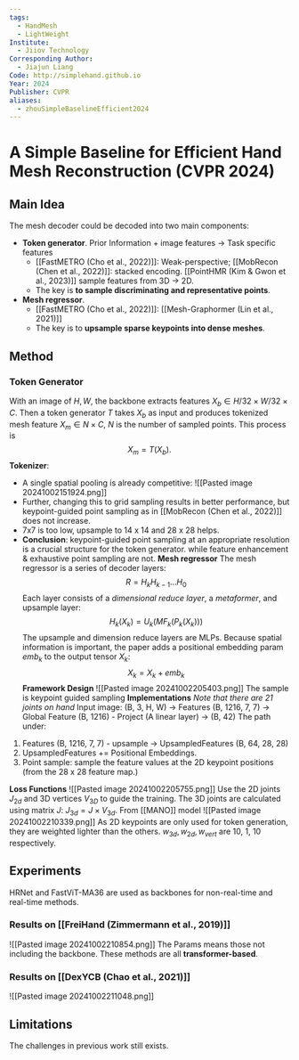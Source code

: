 ```yaml
---
tags:
  - HandMesh
  - LightWeight
Institute:
  - Jiiov Technology
Corresponding Author:
  - Jiajun Liang
Code: http://simplehand.github.io
Year: 2024
Publisher: CVPR
aliases:
  - zhouSimpleBaselineEfficient2024
---
```

# A Simple Baseline for Efficient Hand Mesh Reconstruction (CVPR 2024)

## Main Idea
The mesh decoder could be decoded into two main components:
* **Token generator**. Prior Information + image features -> Task specific features
	* [[FastMETRO (Cho et al., 2022)]]: Weak-perspective; [[MobRecon (Chen et al., 2022)]]: stacked encoding. [[PointHMR (Kim & Gwon et al., 2023)]] sample features from 3D -> 2D.
	* The key is **to sample discriminating and representative points**.
* **Mesh regressor**.
	* [[FastMETRO (Cho et al., 2022)]]: [[Mesh-Graphormer (Lin et al., 2021)]]
	* The key is to **upsample sparse keypoints into dense meshes**.
## Method
### Token Generator
With an image of ${H, W}$, the backbone extracts features $X_b\in H/32 \times W/32 \times C$. Then a token generator $T$ takes $X_b$ as input and produces tokenized mesh feature $X_m\in N\times C$, $N$ is the number of sampled points. This process is 
$$
	X_m=T(X_b).
$$
**Tokenizer**: 
* A single spatial pooling is already competitive:
![[Pasted image 20241002151924.png]]
* Further, changing this to grid sampling results in better performance, but keypoint-guided point sampling as in [[MobRecon (Chen et al., 2022)]] does not increase.
* 7x7 is too low, upsample to 14 x 14 and 28 x 28 helps.
* **Conclusion**: keypoint-guided point sampling at an appropriate resolution is a crucial structure for the token generator. while feature enhancement & exhaustive point sampling are not.
**Mesh regressor**
The mesh regressor is a series of decoder layers:
$$
	R = H_kH_{k-1}\dots H_0
$$
Each layer consists of a *dimensional reduce layer*, a *metaformer*, and upsample layer:
$$
	H_k(X_k) = U_k(MF_k(P_k(X_k)))
$$
The upsample and dimension reduce layers are MLPs. 
Because spatial information is important, the paper adds a positional embedding param $emb_k$ to the output tensor $X_k$:
$$
	X_k = X_k + emb_k
$$
**Framework Design**
![[Pasted image 20241002205403.png]]
The sample is keypoint guided sampling
**Implementations**
*Note that there are 21 joints on hand*
Input image: (B, 3, H, W) -> Features (B, 1216, 7, 7) -> Global Feature (B, 1216) - Project (A linear layer) -> (B, 42)
The path under:
1. Features (B, 1216, 7, 7) - upsample -> UpsampledFeatures (B, 64, 28, 28)
2. UpsampledFeatures += Positional Embeddings.
3. Point sample: sample the feature values at the 2D keypoint positions (from the 28 x 28 feature map.)

**Loss Functions**
![[Pasted image 20241002205755.png]]
Use the 2D joints $J_{2d}$ and 3D vertices $V_{3D}$ to guide the training. The 3D joints are calculated using matrix $J$: $J_{3d}=J\times V_{3d}$. From [[MANO]] model
![[Pasted image 20241002210339.png]]
As 2D keypoints are only used for token generation, they are weighted lighter than the others. $w_{3d}, w_{2d}, w_{vert}$ are 10, 1, 10 respectively.

## Experiments
HRNet and FastViT-MA36 are used as backbones for non-real-time and real-time methods.
### Results on [[FreiHand (Zimmermann et al., 2019)]]
![[Pasted image 20241002210854.png]]
The Params means those not including the backbone. These methods are all **transformer-based**.
### Results on [[DexYCB (Chao et al., 2021)]]
![[Pasted image 20241002211048.png]]
## Limitations
The challenges in previous work still exists.